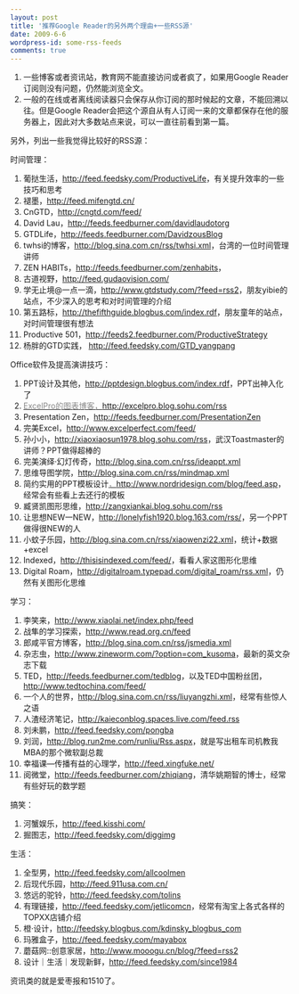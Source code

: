 ```yaml
---
layout: post
title: '推荐Google Reader的另外两个理由+一些RSS源'
date: 2009-6-6
wordpress-id: some-rss-feeds
comments: true
---
```

<ol>
	<li>一些博客或者资讯站，教育网不能直接访问或者疯了，如果用Google Reader订阅则没有问题，仍然能浏览全文。</li>
	<li>一般的在线或者离线阅读器只会保存从你订阅的那时候起的文章，不能回溯以往。但是Google Reader会把这个源自从有人订阅一来的文章都保存在他的服务器上，因此对大多数站点来说，可以一直往前看到第一篇。</li>
</ol>
另外，列出一些我觉得比较好的RSS源：

时间管理：
<ol>
	<li>葡挞生活，<a href="http://feed.feedsky.com/ProductiveLife">http://feed.feedsky.com/ProductiveLife</a>，有关提升效率的一些技巧和思考</li>
	<li>褪墨，<a href="http://feed.mifengtd.cn/">http://feed.mifengtd.cn/</a></li>
	<li>CnGTD，<a href="http://cngtd.com/feed/">http://cngtd.com/feed/</a></li>
	<li>David Lau，<a href="http://feeds.feedburner.com/davidlaudotorg">http://feeds.feedburner.com/davidlaudotorg</a></li>
	<li>GTDLife，<a href="http://feeds.feedburner.com/DavidzousBlog">http://feeds.feedburner.com/DavidzousBlog</a></li>
	<li>twhsi的博客，<a href="http://blog.sina.com.cn/rss/twhsi.xml">http://blog.sina.com.cn/rss/twhsi.xml</a>，台湾的一位时间管理讲师</li>
	<li>ZEN HABITs，<a href="http://feeds.feedburner.com/zenhabits">http://feeds.feedburner.com/zenhabits</a>，</li>
	<li>古道视野，<a href="http://feed.gudaovision.com/">http://feed.gudaovision.com/</a></li>
	<li>学无止境@一点一滴，<a href="http://www.gtdstudy.com/?feed=rss2">http://www.gtdstudy.com/?feed=rss2</a>，朋友yibie的站点，不少深入的思考和对时间管理的介绍</li>
	<li>第五路标，<a href="http://thefifthguide.blogbus.com/index.rdf">http://thefifthguide.blogbus.com/index.rdf</a>，朋友童年的站点，对时间管理很有想法</li>
	<li>Productive 501，<a href="http://feeds2.feedburner.com/ProductiveStrategy">http://feeds2.feedburner.com/ProductiveStrategy</a></li>
	<li>杨胖的GTD实践， <a href="http://feed.feedsky.com/GTD_yangpang">http://feed.feedsky.com/GTD_yangpang</a></li>
</ol>
Office软件及提高演讲技巧：
<ol>
	<li>PPT设计及其他，<a href="http://pptdesign.blogbus.com/index.rdf">http://pptdesign.blogbus.com/index.rdf</a>，PPT出神入化了</li>
	<li><a href="http://excelpro.blog.sohu.com/rss"><span style="color: #888888;">ExcelPro的图表博客，</span>http://excelpro.blog.sohu.com/rss</a></li>
	<li>Presentation Zen，<a href="http://feeds.feedburner.com/PresentationZen">http://feeds.feedburner.com/PresentationZen</a></li>
	<li>完美Excel，<a href="http://www.excelperfect.com/feed/">http://www.excelperfect.com/feed/</a></li>
	<li>孙小小，<a href="http://xiaoxiaosun1978.blog.sohu.com/rss">http://xiaoxiaosun1978.blog.sohu.com/rss</a>，武汉Toastmaster的讲师？PPT做得超棒的</li>
	<li>完美演绎·幻灯传奇，<a href="http://blog.sina.com.cn/rss/ideappt.xml">http://blog.sina.com.cn/rss/ideappt.xml</a></li>
	<li>思维导图学院，<a href="http://blog.sina.com.cn/rss/mindmap.xml">http://blog.sina.com.cn/rss/mindmap.xml</a></li>
	<li>简约实用的PPT模板设计<a href="http://www.nordridesign.com/blog/feed.asp"><span style="color: #888888;">，</span>http://www.nordridesign.com/blog/feed.asp</a>，经常会有些看上去还行的模板</li>
	<li>臧贤凯图形思维，<a href="http://zangxiankai.blog.sohu.com/rss">http://zangxiankai.blog.sohu.com/rss</a></li>
	<li>让思想NEW一NEW，<a href="http://lonelyfish1920.blog.163.com/rss/">http://lonelyfish1920.blog.163.com/rss/</a>，另一个PPT做得很NEW的人</li>
	<li>小蚊子乐园，<a href="http://blog.sina.com.cn/rss/xiaowenzi22.xml">http://blog.sina.com.cn/rss/xiaowenzi22.xml</a>，统计+数据+excel</li>
	<li>Indexed，<a href="http://thisisindexed.com/feed/">http://thisisindexed.com/feed/</a>，看看人家这图形化思维</li>
	<li>Digital Roam，<a href="http://digitalroam.typepad.com/digital_roam/rss.xml">http://digitalroam.typepad.com/digital_roam/rss.xml</a>，仍然有关图形化思维</li>
</ol>
学习：
<ol>
	<li>李笑来，<a href="http://www.xiaolai.net/index.php/feed">http://www.xiaolai.net/index.php/feed</a></li>
	<li>战隼的学习探索，<a href="http://www.read.org.cn/feed">http://www.read.org.cn/feed</a></li>
	<li>郎咸平官方博客，<a href="http://blog.sina.com.cn/rss/jsmedia.xml">http://blog.sina.com.cn/rss/jsmedia.xml</a></li>
	<li>杂志虫，<a href="http://www.zineworm.com/?option=com_kusoma">http://www.zineworm.com/?option=com_kusoma</a>，最新的英文杂志下载</li>
	<li>TED，<a href="http://feeds.feedburner.com/tedblog">http://feeds.feedburner.com/tedblog</a>，以及TED中国粉丝团，<a href="http://www.tedtochina.com/feed/">http://www.tedtochina.com/feed/</a></li>
	<li>一个人的世界，<a href="http://blog.sina.com.cn/rss/liuyangzhi.xml">http://blog.sina.com.cn/rss/liuyangzhi.xml</a>，经常有些惊人之语</li>
	<li>人渣经济笔记，<a href="http://kaieconblog.spaces.live.com/feed.rss">http://kaieconblog.spaces.live.com/feed.rss</a></li>
	<li>刘未鹏，<a href="http://feed.feedsky.com/pongba">http://feed.feedsky.com/pongba</a></li>
	<li>刘润，<a href="http://blog.run2me.com/runliu/Rss.aspx">http://blog.run2me.com/runliu/Rss.aspx</a>，就是写出租车司机教我MBA的那个微软副总裁</li>
	<li>幸福课—传播有益的心理学，<a href="http://feed.xingfuke.net/">http://feed.xingfuke.net/</a></li>
	<li>阅微堂，<a href="http://feeds.feedburner.com/zhiqiang">http://feeds.feedburner.com/zhiqiang</a>，清华姚期智的博士，经常有些好玩的数学题</li>
</ol>
搞笑：
<ol>
	<li>河蟹娱乐，<a href="http://feed.kisshi.com/">http://feed.kisshi.com/</a></li>
	<li>掘图志，<a href="http://feed.feedsky.com/diggimg">http://feed.feedsky.com/diggimg</a></li>
</ol>
生活：
<ol>
	<li>全型男，<a href="http://feed.feedsky.com/allcoolmen">http://feed.feedsky.com/allcoolmen</a></li>
	<li>后现代乐园，<a href="http://feed.911usa.com.cn/">http://feed.911usa.com.cn/</a></li>
	<li>悠远的驼铃，<a href="http://feed.feedsky.com/tolins">http://feed.feedsky.com/tolins</a></li>
	<li>有理链接，<a href="http://feed.feedsky.com/jetlicomcn">http://feed.feedsky.com/jetlicomcn</a>，经常有淘宝上各式各样的TOPXX店铺介绍</li>
	<li>橙·设计，<a href="http://feedsky.blogbus.com/kdinsky_blogbus_com">http://feedsky.blogbus.com/kdinsky_blogbus_com</a></li>
	<li>玛雅盒子，<a href="http://feed.feedsky.com/mayabox">http://feed.feedsky.com/mayabox</a></li>
	<li>蘑菇网::创意家居，<a href="http://www.mooogu.cn/blog/?feed=rss2">http://www.mooogu.cn/blog/?feed=rss2</a></li>
	<li>设计｜生活｜发现新鲜，<a href="http://feed.feedsky.com/since1984">http://feed.feedsky.com/since1984</a></li>
</ol>
资讯类的就是爱枣报和1510了。
